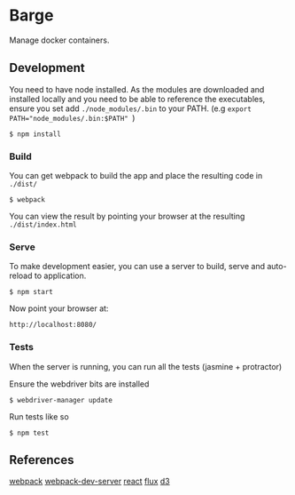 Barge
=====

Manage docker containers.

Development
-----------

You need to have node installed. As the modules are downloaded
and installed locally and you need to be able to reference
the executables, ensure you set add `./node_modules/.bin` to
your PATH. (e.g `export PATH="node_modules/.bin:$PATH" `)

    $ npm install

### Build

You can get webpack to build the app and place the resulting
code in `./dist/`

    $ webpack

You can view the result by pointing your browser at the
resulting `./dist/index.html`


### Serve

To make development easier, you can use a server to build, serve
and auto-reload to application.

    $ npm start

Now point your browser at:

    http://localhost:8080/

### Tests

When the server is running, you can run all the tests (jasmine + protractor)

Ensure the webdriver bits are installed

    $ webdriver-manager update

Run tests like so

    $ npm test

References
----------

[webpack](http://webpack.github.io/docs/tutorials/getting-started/)
[webpack-dev-server](http://webpack.github.io/docs/webpack-dev-server.html)
[react](https://facebook.github.io/react/)
[flux](https://facebook.github.io/flux/)
[d3](http://d3js.org/)
